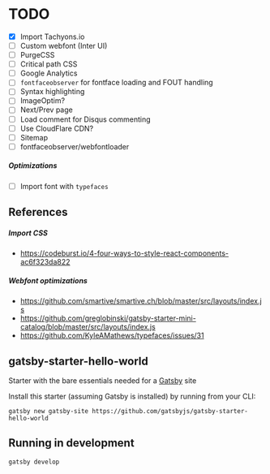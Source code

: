 
# TODO

- [x] Import Tachyons.io
- [ ] Custom webfont (Inter UI)
- [ ] PurgeCSS
- [ ] Critical path CSS
- [ ] Google Analytics
- [ ] `fontfaceobserver` for fontface loading and FOUT handling
- [ ] Syntax highlighting
- [ ] ImageOptim?
- [ ] Next/Prev page
- [ ] Load comment for Disqus commenting
- [ ] Use CloudFlare CDN?
- [ ] Sitemap
- [ ] fontfaceobserver/webfontloader

##### Optimizations
- [ ] Import font with `typefaces`

## References
##### Import CSS
- https://codeburst.io/4-four-ways-to-style-react-components-ac6f323da822
##### Webfont optimizations
- https://github.com/smartive/smartive.ch/blob/master/src/layouts/index.js
- https://github.com/greglobinski/gatsby-starter-mini-catalog/blob/master/src/layouts/index.js
- https://github.com/KyleAMathews/typefaces/issues/31
## gatsby-starter-hello-world
Starter with the bare essentials needed for a [Gatsby](https://www.gatsbyjs.org/) site

Install this starter (assuming Gatsby is installed) by running from your CLI:
```
gatsby new gatsby-site https://github.com/gatsbyjs/gatsby-starter-hello-world
```

## Running in development
`gatsby develop`
